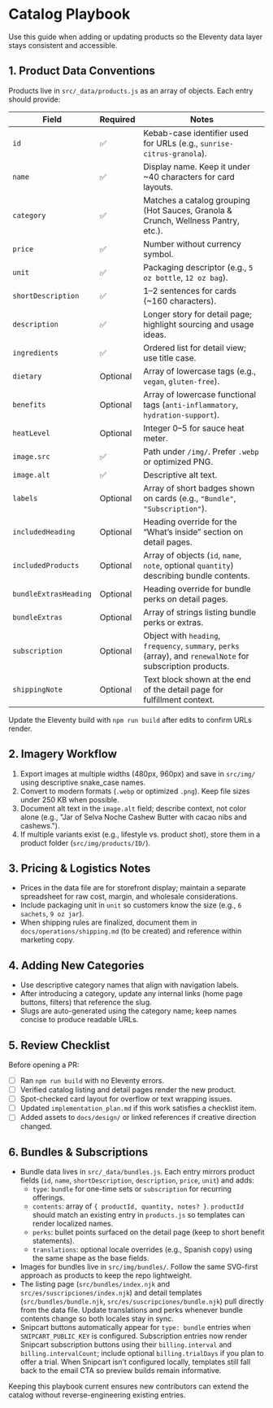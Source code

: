 # Catalog Playbook

Use this guide when adding or updating products so the Eleventy data layer stays consistent and accessible.

## 1. Product Data Conventions

Products live in `src/_data/products.js` as an array of objects. Each entry should provide:

| Field | Required | Notes |
| ----- | -------- | ----- |
| `id` | ✅ | Kebab-case identifier used for URLs (e.g., `sunrise-citrus-granola`). |
| `name` | ✅ | Display name. Keep it under ~40 characters for card layouts. |
| `category` | ✅ | Matches a catalog grouping (Hot Sauces, Granola & Crunch, Wellness Pantry, etc.). |
| `price` | ✅ | Number without currency symbol. |
| `unit` | ✅ | Packaging descriptor (e.g., `5 oz bottle`, `12 oz bag`). |
| `shortDescription` | ✅ | 1–2 sentences for cards (~160 characters). |
| `description` | ✅ | Longer story for detail page; highlight sourcing and usage ideas. |
| `ingredients` | ✅ | Ordered list for detail view; use title case. |
| `dietary` | Optional | Array of lowercase tags (e.g., `vegan`, `gluten-free`). |
| `benefits` | Optional | Array of lowercase functional tags (`anti-inflammatory`, `hydration-support`). |
| `heatLevel` | Optional | Integer 0–5 for sauce heat meter. |
| `image.src` | ✅ | Path under `/img/`. Prefer `.webp` or optimized PNG. |
| `image.alt` | ✅ | Descriptive alt text. |
| `labels` | Optional | Array of short badges shown on cards (e.g., `"Bundle"`, `"Subscription"`). |
| `includedHeading` | Optional | Heading override for the “What’s inside” section on detail pages. |
| `includedProducts` | Optional | Array of objects (`id`, `name`, `note`, optional `quantity`) describing bundle contents. |
| `bundleExtrasHeading` | Optional | Heading override for bundle perks on detail pages. |
| `bundleExtras` | Optional | Array of strings listing bundle perks or extras. |
| `subscription` | Optional | Object with `heading`, `frequency`, `summary`, `perks` (array), and `renewalNote` for subscription products. |
| `shippingNote` | Optional | Text block shown at the end of the detail page for fulfillment context. |

Update the Eleventy build with `npm run build` after edits to confirm URLs render.

## 2. Imagery Workflow

1. Export images at multiple widths (480px, 960px) and save in `src/img/` using descriptive snake_case names.
2. Convert to modern formats (`.webp` or optimized `.png`). Keep file sizes under 250 KB when possible.
3. Document alt text in the `image.alt` field; describe context, not color alone (e.g., "Jar of Selva Noche Cashew Butter with cacao nibs and cashews.").
4. If multiple variants exist (e.g., lifestyle vs. product shot), store them in a product folder (`src/img/products/ID/`).

## 3. Pricing & Logistics Notes

- Prices in the data file are for storefront display; maintain a separate spreadsheet for raw cost, margin, and wholesale considerations.
- Include packaging unit in `unit` so customers know the size (e.g., `6 sachets`, `9 oz jar`).
- When shipping rules are finalized, document them in `docs/operations/shipping.md` (to be created) and reference within marketing copy.

## 4. Adding New Categories

- Use descriptive category names that align with navigation labels.
- After introducing a category, update any internal links (home page buttons, filters) that reference the slug.
- Slugs are auto-generated using the category name; keep names concise to produce readable URLs.

## 5. Review Checklist

Before opening a PR:

- [ ] Ran `npm run build` with no Eleventy errors.
- [ ] Verified catalog listing and detail pages render the new product.
- [ ] Spot-checked card layout for overflow or text wrapping issues.
- [ ] Updated `implementation_plan.md` if this work satisfies a checklist item.
- [ ] Added assets to `docs/design/` or linked references if creative direction changed.

## 6. Bundles & Subscriptions

- Bundle data lives in `src/_data/bundles.js`. Each entry mirrors product fields (`id`, `name`, `shortDescription`, `description`, `price`, `unit`) and adds:
  - `type`: `bundle` for one-time sets or `subscription` for recurring offerings.
  - `contents`: array of `{ productId, quantity, notes? }`. `productId` should match an existing entry in `products.js` so templates can render localized names.
  - `perks`: bullet points surfaced on the detail page (keep to short benefit statements).
  - `translations`: optional locale overrides (e.g., Spanish copy) using the same shape as the base fields.
- Images for bundles live in `src/img/bundles/`. Follow the same SVG-first approach as products to keep the repo lightweight.
- The listing page (`src/bundles/index.njk` and `src/es/suscripciones/index.njk`) and detail templates (`src/bundles/bundle.njk`, `src/es/suscripciones/bundle.njk`) pull directly from the data file. Update translations and perks whenever bundle contents change so both locales stay in sync.
- Snipcart buttons automatically appear for `type: bundle` entries when `SNIPCART_PUBLIC_KEY` is configured. Subscription entries now render Snipcart subscription buttons using their `billing.interval` and `billing.intervalCount`; include optional `billing.trialDays` if you plan to offer a trial. When Snipcart isn’t configured locally, templates still fall back to the email CTA so preview builds remain informative.

Keeping this playbook current ensures new contributors can extend the catalog without reverse-engineering existing entries.
